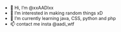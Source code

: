 - 👋 Hi, I’m @xxAADIxx
- 👀 I’m interested in making random things xD
- 🌱 I’m currently learning java, CSS, python and php
- 📫 contact me insta @aadi_wtf

<!---
xxAADIxx/xxAADIxx is a ✨ special ✨ repository because its `README.md` (this file) appears on your GitHub profile.
You can click the Preview link to take a look at your changes.
--->
